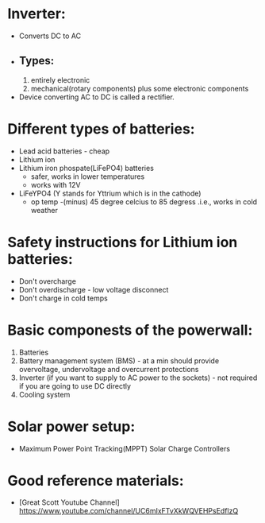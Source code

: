 Inverter:
=========
- Converts DC to AC
- Types: 
  ------
    1) entirely electronic 
    2) mechanical(rotary components) plus some electronic components
- Device converting AC to DC is called a rectifier.

Different types of batteries:
=============================
- Lead acid batteries - cheap
- Lithium ion  
- Lithium iron phospate(LiFePO4) batteries
    - safer, works in lower temperatures
    -    works with 12V
- LiFeYPO4 (Y stands for Yttrium which is in the cathode)
    - op temp -(minus) 45 degree celcius to 85 degress .i.e., works in cold weather

Safety instructions for Lithium ion batteries:
==============================================
- Don't overcharge
- Don't overdischarge - low voltage disconnect
- Don't charge in cold temps

Basic componests of the powerwall:
=================================
1) Batteries
2) Battery management system (BMS) - at a min should provide overvoltage, undervoltage and overcurrent protections
3) Inverter (if you want to supply to AC power to the sockets) - not required if you are going to use DC directly
4) Cooling system

Solar power setup:
=================
* Maximum Power Point Tracking(MPPT) Solar Charge Controllers

Good reference materials:
========================
* [Great Scott Youtube Channel] https://www.youtube.com/channel/UC6mIxFTvXkWQVEHPsEdflzQ